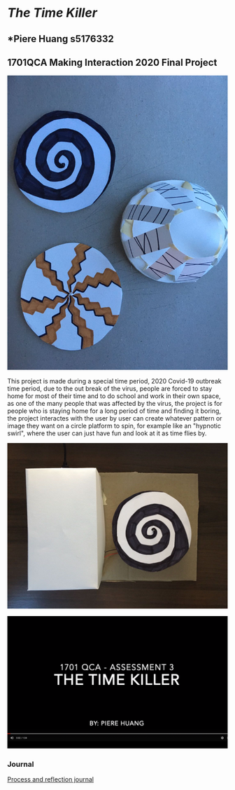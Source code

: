 # *The Time Killer*
## *Piere Huang s5176332 ##
## 1701QCA Making Interaction 2020 Final Project ##

<!--- Instructions for the journal will mostly be included as comments, which appear in a block like this that opens with a less than symbol, exclamation mark and three hyphens and closes with three hyphens and a greater than symbol. Make sure you do not include any text you want visible within these symbols or it will not be visible to your instructor. In some cases, such as in headings, there is italicised text included between asterisks that needs to be replaced. --->

<!--- When you have completed the template, submit the link to the GitHub Pages site for this repository as a link in Learning@Griffith. The link should be something like [https://qcainteractivemedia.github.io/1701QCA-Assessment3/](https://qcainteractivemedia.github.io/1701QCA-Assessment3/) where `qcainteractivemedia` is replaced with your GitHub username and `1701QCA-Assessment3` is replaced with whatever you called the repository this template is contained in when you set it up. You should NOT be submitting a link that begins with github.com/[your user name] as that is not the rendered version. See the instructions about creating GitHub pages to see how to get the link to the rendered page. --->

<!--- SHOWCASE IMAGE: Insert a showcase image here. Try to capture the image as if it were in a portfolio, sales material, or project proposal. The project isn't likely to be something that finished, but practice making images that capture the project in that style. 

The image should be inserted with code like that below where you replace the filename to exactly match what you uploaded. This will only work reliably if your filename has no spaces or unusual characters in it. The image must be in .jpg, .gif, .png format. Files of .heic or .heif type will not show up. Note that .png is different to .PNG in a filename here. The names are case sensitive.
--->

![Image](4.jpeg)

<!--- PROJECT DESCRIPTION: In a few sentences, describe what the project is and does, who it is for, and a typical use case. This should be suitable for a catalog, poster, or other display material about the project. ---> This project is made during a special time period, 2020 Covid-19 outbreak time period, due to the out break of the virus, people are forced to stay home for most of their time and to do school and work in their own space, as one of the many people that was affected by the virus, the project is for people who is staying home for a long period of time and finding it boring, the project interactes with the user by user can create whatever pattern or image they want on a circle platform to spin, for example like an "hypnotic swirl", where the user can just have fun and look at it as time flies by.

<!--- SECONDARY IMAGE: Provide some other image that gives a viewer a different perspective on the project such as more about how it functions, the project in use, or something else. This should not just be a different angle of the same object. It should show the project in use if the first image didn't show that, or somehow tell us a different story about the project. --->

![Image](8.jpeg)

<!--- PROJECT VIDEO: Provide a still image from your video and a link to the video below. In that code, replace `missingimage.png` with the still from your video and the URL of the video where indicated. If you link to a password protected video, you must include the password in the document you submit through Learning@Griffith. Failing to have a video that we can access might lead to significant reduction in marks, potentially as much as if the video has not been submitted at all. --->

[![Image](intro.png)](https://youtu.be/hXZoDI4Otqg)

### Journal ###

<!--- The following link will direct to your process and reflection journal, which will be held in the file `journal.md` in the folder called `journal`. This link should not be changed. --->
[Process and reflection journal](/journal/journal.md)
